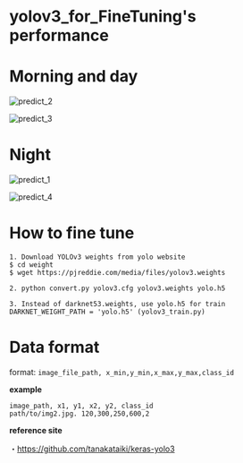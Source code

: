 # yolov3_for_FineTuning's performance

# Morning and day

![predict_2](https://user-images.githubusercontent.com/48679574/72659606-c1ddaf80-3a05-11ea-9a17-cee7adba2363.png)

![predict_3](https://user-images.githubusercontent.com/48679574/72659607-c2764600-3a05-11ea-851a-328bb7220df4.png)


# Night
![predict_1](https://user-images.githubusercontent.com/48679574/72659622-ed609a00-3a05-11ea-87f7-ba317c34d56b.png)

![predict_4](https://user-images.githubusercontent.com/48679574/72659623-ee91c700-3a05-11ea-9d5f-a84ecaab2726.png)

# How to fine tune
```
1. Download YOLOv3 weights from yolo website
$ cd weight
$ wget https://pjreddie.com/media/files/yolov3.weights

2. python convert.py yolov3.cfg yolov3.weights yolo.h5

3. Instead of darknet53.weights, use yolo.h5 for train
DARKNET_WEIGHT_PATH = 'yolo.h5' (yolov3_train.py)
```


# Data format
format: ```image_file_path, x_min,y_min,x_max,y_max,class_id```

<b>example</b>
```
image_path, x1, y1, x2, y2, class_id
path/to/img2.jpg. 120,300,250,600,2

```

<b>reference site</b>

・https://github.com/tanakataiki/keras-yolo3
